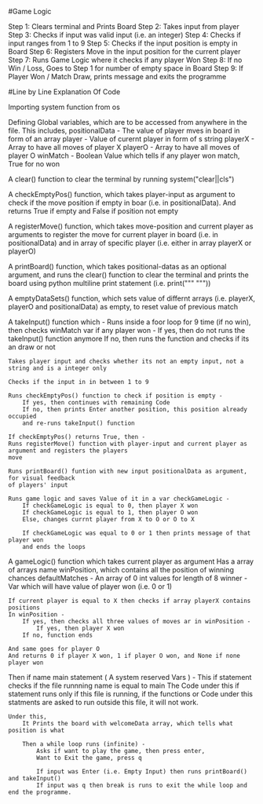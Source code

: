 #Game Logic

Step 1: Clears terminal and Prints Board
Step 2: Takes input from player
Step 3: Checks if input was valid input (i.e. an integer)
Step 4: Checks if input ranges from 1 to 9
Step 5: Checks if the input position is empty in Board
Step 6: Registers Move in the input position for the current player
Step 7: Runs Game Logic where it checks if any player Won
Step 8: If no Win / Loss, Goes to Step 1 for number of empty space in Board
Step 9: If Player Won / Match Draw, prints message and exits the programme


#Line by Line Explanation Of Code


Importing system function from os

Defining Global variables, which are to be accessed from anywhere in the file.
This includes, 
    positionalData - The value of player mves in board in form of an array
    player - Value of curernt player in form of s string
    playerX - Array to have all moves of player X
    playerO - Array to have all moves of player O
    winMatch - Boolean Value which tells if any player won match, True for no won

A clear() function to clear the terminal by running system("clear||cls")

A checkEmptyPos() function, which takes player-input as argument to check
if the move position if empty in boar (i.e. in positionalData). And returns 
True if empty and False if position not empty

A registerMove() function, which takes move-position and current player as arguments
to register the move for current player in board (i.e. in positionalData) and 
in array of specific player (i.e. either in array playerX or playerO)

A printBoard() function, which takes positional-datas as an optional argument,
and runs the clear() function to clear the terminal and prints the board using 
python multiline print statement (i.e. print(""" """))

A emptyDataSets() function, which sets value of differnt arrays (i.e. playerX, playerO
and positionalData) as empty, to reset value of previous match

A takeInput() function which - 
    Runs inside a foor loop for 9 time (if no win), then checks winMatch var 
    if any player won -
        If yes, then do not runs the takeInput() function anymore
        If no, then runs the function and checks if its an draw or not

    Takes player input and checks whether its not an empty input, not a string and is a integer only
    
    Checks if the input in in between 1 to 9
    
    Runs checkEmptyPos() function to check if position is empty - 
        If yes, then continues with remaining Code
        If no, then prints Enter another position, this position already occupied
        and re-runs takeInput() function
    
    If checkEmptyPos() returns True, then - 
    Runs registerMove() function with player-input and current player as argument and registers the players
    move

    Runs printBoard() funtion with new input positionalData as argument, for visual feedback
    of players' input

    Runs game logic and saves Value of it in a var checkGameLogic - 
        If checkGameLogic is equal to 0, then player X won
        If checkGameLogic is equal to 1, then player O won
        Else, changes currnt player from X to O or O to X

        If checkGameLogic was equal to 0 or 1 then prints message of that player won
        and ends the loops

A gameLogic() function which  takes current player as argument
    Has a array of arrays name winPosition, which contains all the position of winning chances
    defaultMatches - An array of 0 int values for length of 8
    winner - Var which will have value of player won (i.e. 0 or 1)

    If current player is equal to X then checks if array playerX contains positions 
    In winPosition -
        If yes, then checks all three values of moves ar in winPosition -
            If yes, then player X won
        If no, function ends

    And same goes for player O
    And returns 0 if player X won, 1 if player O won, and None if none player won


Then if name main statement ( A system reserved Vars ) - 
    This if statement checks if the file runnning name is equal to main
    The Code under this if statement runs only if this file is running, if the functions or Code
    under this statments are asked to run outside this file, it will not work.

    Under this,
        It Prints the board with welcomeData array, which tells what position is what

        Then a while loop runs (infinite) - 
            Asks if want to play the game, then press enter,
            Want to Exit the game, press q

            If input was Enter (i.e. Empty Input) then runs printBoard() and takeInput()
            If input was q then break is runs to exit the while loop and end the programme.